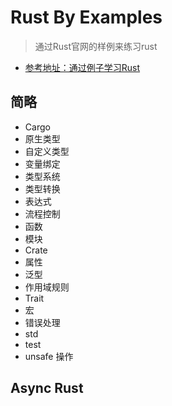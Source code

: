 # Rust By Examples

> 通过Rust官网的样例来练习rust

- [参考地址：通过例子学习Rust](https://rustwiki.org/zh-CN/rust-by-example/index.html)

## 简略

- Cargo
- 原生类型
- 自定义类型
- 变量绑定
- 类型系统
- 类型转换
- 表达式
- 流程控制
- 函数
- 模块
- Crate
- 属性
- 泛型
- 作用域规则
- Trait
- 宏
- 错误处理
- std
- test
- unsafe 操作

## Async Rust